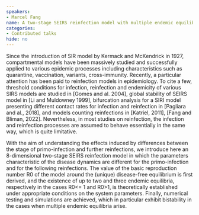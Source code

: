 ```yaml
---
speakers:
- Marcel Fang
name: A two-stage SEIRS reinfection model with multiple endemic equilibria
categories:
- Contributed talks
hide: no
---
```

Since the introduction of SIR model by Kermack and McKendrick in 1927, compartmental models have been massively studied and successfully applied to various epidemic processes including characteristics such as quarantine, vaccination, variants, cross-immunity. Recently, a particular attention has been paid to reinfection models in epidemiology. To cite a few, threshold conditions for infection, reinfection and endemicity of various SIRS models are studied in [Gomes and al. 2004], global stability of SEIRS model in [Li and Muldowney 1999], bifurcation analysis for a SIRI model presenting different contact rates for infection and reinfection in [Pagliara and al., 2018], and models counting reinfections in [Katriel, 2011], [Fang and Bliman, 2022]. Nevertheless, in most studies on reinfection, the infection and reinfection processes are assumed to behave essentially in the same way, which is quite limitative.
 
With the aim of understanding the effects induced by differences between the stage of primo-infection and further reinfections, we introduce here an 8-dimensional two-stage SEIRS reinfection model in which the parameters characteristic of the disease dynamics are different for the primo-infection and for the following reinfections. The value of the basic reproduction number R0 of the model around the (unique) disease-free equilibrium is first derived, and the existence of up to two and three endemic equilibria, respectively in the cases R0<= 1 and R0>1, is theoretically established under appropriate conditions on the system parameters. Finally, numerical testing and simulations are achieved, which in particular exhibit bistability in the cases when multiple endemic equilibria arise.
